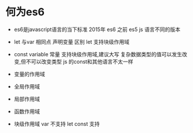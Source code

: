 # 何为es6

- es6是javascript语言的当下标准
2015年 es6
之前 es5
js 语言不同的版本

- let 与var
  相同点 声明变量
  区别 let 支持块级作用域

- const variable
  常量 支持块级作用域,建议大写
  复杂数据类型的值可以发生改变,但不可以改变类型
  js 的const和其他语言不太一样
- 变量的作用域
 - 全局作用域
 - 局部作用域
  - 函数作用域
  - 块级作用域
   var 不支持
   let const 支持
